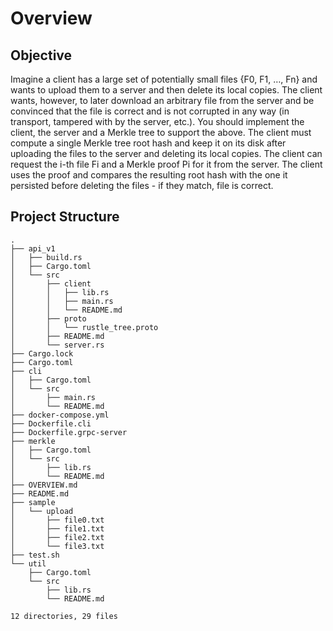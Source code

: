 # Overview


## Objective
Imagine a client has a large set of potentially small files {F0, F1, …, Fn} and wants to upload them to a server and then delete its local copies. The client wants, however, to later download an arbitrary file from the server and be convinced that the file is correct and is not corrupted in any way (in transport, tampered with by the server, etc.). You should implement the client, the server and a Merkle tree to support the above. The client must compute a single Merkle tree root hash and keep it on its disk after uploading the files to the server and deleting its local copies. The client can request the i-th file Fi and a Merkle proof Pi for it from the server. The client uses the proof and compares the resulting root hash with the one it persisted before deleting the files - if they match, file is correct.


## Project Structure

```
.
├── api_v1
│   ├── build.rs
│   ├── Cargo.toml
│   └── src
│       ├── client
│       │   ├── lib.rs
│       │   ├── main.rs
│       │   └── README.md
│       ├── proto
│       │   └── rustle_tree.proto
│       ├── README.md
│       └── server.rs
├── Cargo.lock
├── Cargo.toml
├── cli
│   ├── Cargo.toml
│   └── src
│       ├── main.rs
│       └── README.md
├── docker-compose.yml
├── Dockerfile.cli
├── Dockerfile.grpc-server
├── merkle
│   ├── Cargo.toml
│   └── src
│       ├── lib.rs
│       └── README.md
├── OVERVIEW.md
├── README.md
├── sample
│   └── upload
│       ├── file0.txt
│       ├── file1.txt
│       ├── file2.txt
│       └── file3.txt
├── test.sh
└── util
    ├── Cargo.toml
    └── src
        ├── lib.rs
        └── README.md

12 directories, 29 files

``` 
